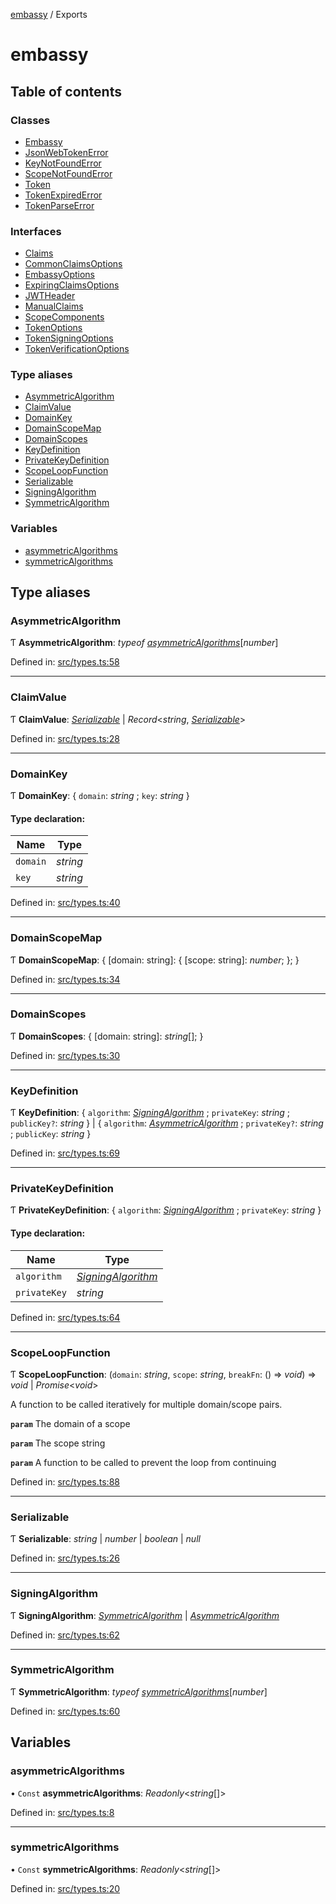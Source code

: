 [embassy](README.md) / Exports

# embassy

## Table of contents

### Classes

- [Embassy](classes/embassy.md)
- [JsonWebTokenError](classes/jsonwebtokenerror.md)
- [KeyNotFoundError](classes/keynotfounderror.md)
- [ScopeNotFoundError](classes/scopenotfounderror.md)
- [Token](classes/token.md)
- [TokenExpiredError](classes/tokenexpirederror.md)
- [TokenParseError](classes/tokenparseerror.md)

### Interfaces

- [Claims](interfaces/claims.md)
- [CommonClaimsOptions](interfaces/commonclaimsoptions.md)
- [EmbassyOptions](interfaces/embassyoptions.md)
- [ExpiringClaimsOptions](interfaces/expiringclaimsoptions.md)
- [JWTHeader](interfaces/jwtheader.md)
- [ManualClaims](interfaces/manualclaims.md)
- [ScopeComponents](interfaces/scopecomponents.md)
- [TokenOptions](interfaces/tokenoptions.md)
- [TokenSigningOptions](interfaces/tokensigningoptions.md)
- [TokenVerificationOptions](interfaces/tokenverificationoptions.md)

### Type aliases

- [AsymmetricAlgorithm](modules.md#asymmetricalgorithm)
- [ClaimValue](modules.md#claimvalue)
- [DomainKey](modules.md#domainkey)
- [DomainScopeMap](modules.md#domainscopemap)
- [DomainScopes](modules.md#domainscopes)
- [KeyDefinition](modules.md#keydefinition)
- [PrivateKeyDefinition](modules.md#privatekeydefinition)
- [ScopeLoopFunction](modules.md#scopeloopfunction)
- [Serializable](modules.md#serializable)
- [SigningAlgorithm](modules.md#signingalgorithm)
- [SymmetricAlgorithm](modules.md#symmetricalgorithm)

### Variables

- [asymmetricAlgorithms](modules.md#asymmetricalgorithms)
- [symmetricAlgorithms](modules.md#symmetricalgorithms)

## Type aliases

### AsymmetricAlgorithm

Ƭ **AsymmetricAlgorithm**: *typeof* [*asymmetricAlgorithms*](modules.md#asymmetricalgorithms)[*number*]

Defined in: [src/types.ts:58](https://github.com/TomFrost/Embassy/blob/eff2681/src/types.ts#L58)

___

### ClaimValue

Ƭ **ClaimValue**: [*Serializable*](modules.md#serializable) \| *Record*<*string*, [*Serializable*](modules.md#serializable)\>

Defined in: [src/types.ts:28](https://github.com/TomFrost/Embassy/blob/eff2681/src/types.ts#L28)

___

### DomainKey

Ƭ **DomainKey**: { `domain`: *string* ; `key`: *string*  }

#### Type declaration:

Name | Type |
------ | ------ |
`domain` | *string* |
`key` | *string* |

Defined in: [src/types.ts:40](https://github.com/TomFrost/Embassy/blob/eff2681/src/types.ts#L40)

___

### DomainScopeMap

Ƭ **DomainScopeMap**: { [domain: string]: { [scope: string]: *number*;  };  }

Defined in: [src/types.ts:34](https://github.com/TomFrost/Embassy/blob/eff2681/src/types.ts#L34)

___

### DomainScopes

Ƭ **DomainScopes**: { [domain: string]: *string*[];  }

Defined in: [src/types.ts:30](https://github.com/TomFrost/Embassy/blob/eff2681/src/types.ts#L30)

___

### KeyDefinition

Ƭ **KeyDefinition**: { `algorithm`: [*SigningAlgorithm*](modules.md#signingalgorithm) ; `privateKey`: *string* ; `publicKey?`: *string*  } \| { `algorithm`: [*AsymmetricAlgorithm*](modules.md#asymmetricalgorithm) ; `privateKey?`: *string* ; `publicKey`: *string*  }

Defined in: [src/types.ts:69](https://github.com/TomFrost/Embassy/blob/eff2681/src/types.ts#L69)

___

### PrivateKeyDefinition

Ƭ **PrivateKeyDefinition**: { `algorithm`: [*SigningAlgorithm*](modules.md#signingalgorithm) ; `privateKey`: *string*  }

#### Type declaration:

Name | Type |
------ | ------ |
`algorithm` | [*SigningAlgorithm*](modules.md#signingalgorithm) |
`privateKey` | *string* |

Defined in: [src/types.ts:64](https://github.com/TomFrost/Embassy/blob/eff2681/src/types.ts#L64)

___

### ScopeLoopFunction

Ƭ **ScopeLoopFunction**: (`domain`: *string*, `scope`: *string*, `breakFn`: () => *void*) => *void* \| *Promise*<*void*\>

A function to be called iteratively for multiple domain/scope pairs.

**`param`** The domain of a scope

**`param`** The scope string

**`param`** A function to be called to prevent the loop from continuing

Defined in: [src/types.ts:88](https://github.com/TomFrost/Embassy/blob/eff2681/src/types.ts#L88)

___

### Serializable

Ƭ **Serializable**: *string* \| *number* \| *boolean* \| *null*

Defined in: [src/types.ts:26](https://github.com/TomFrost/Embassy/blob/eff2681/src/types.ts#L26)

___

### SigningAlgorithm

Ƭ **SigningAlgorithm**: [*SymmetricAlgorithm*](modules.md#symmetricalgorithm) \| [*AsymmetricAlgorithm*](modules.md#asymmetricalgorithm)

Defined in: [src/types.ts:62](https://github.com/TomFrost/Embassy/blob/eff2681/src/types.ts#L62)

___

### SymmetricAlgorithm

Ƭ **SymmetricAlgorithm**: *typeof* [*symmetricAlgorithms*](modules.md#symmetricalgorithms)[*number*]

Defined in: [src/types.ts:60](https://github.com/TomFrost/Embassy/blob/eff2681/src/types.ts#L60)

## Variables

### asymmetricAlgorithms

• `Const` **asymmetricAlgorithms**: *Readonly*<*string*[]\>

Defined in: [src/types.ts:8](https://github.com/TomFrost/Embassy/blob/eff2681/src/types.ts#L8)

___

### symmetricAlgorithms

• `Const` **symmetricAlgorithms**: *Readonly*<*string*[]\>

Defined in: [src/types.ts:20](https://github.com/TomFrost/Embassy/blob/eff2681/src/types.ts#L20)
